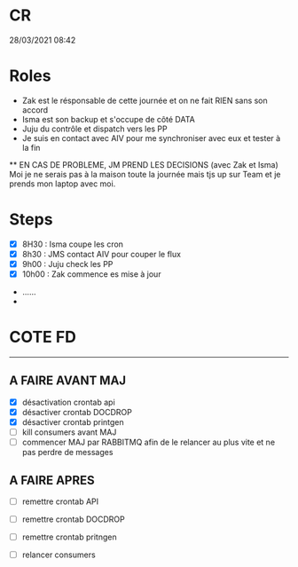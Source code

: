 # CR

28/03/2021 08:42

# Roles
- Zak est le résponsable de cette journée et on ne fait RIEN sans son accord
- Isma est son backup et s'occupe de côté DATA
- Juju du contrôle et dispatch vers les PP
- Je suis en contact avec AIV pour me synchroniser avec eux et tester à la fin

** EN CAS DE PROBLEME, JM PREND LES DECISIONS (avec Zak et Isma)
Moi je ne serais pas à la maison toute la journée mais tjs up sur Team et je prends mon laptop avec moi.

# Steps
- [X] 8H30 : Isma coupe les cron
- [X] 8h30 : JMS contact AIV pour couper le flux
- [X] 9h00 : Juju check les PP
- [X] 10h00 : Zak commence es mise à jour
- ......
- 

# COTE FD
-----------------------
## A FAIRE AVANT MAJ ##
- [X] désactivation crontab api
- [X] désactiver crontab DOCDROP
- [X] désactiver crontab printgen
- [ ] kill consumers avant MAJ
- [ ] commencer MAJ par RABBITMQ afin de le relancer au plus vite et ne pas perdre de messages

## A FAIRE APRES ##
- [ ] remettre crontab API
- [ ] remettre crontab DOCDROP
- [ ] remettre crontab pritngen
- [ ] relancer consumers


